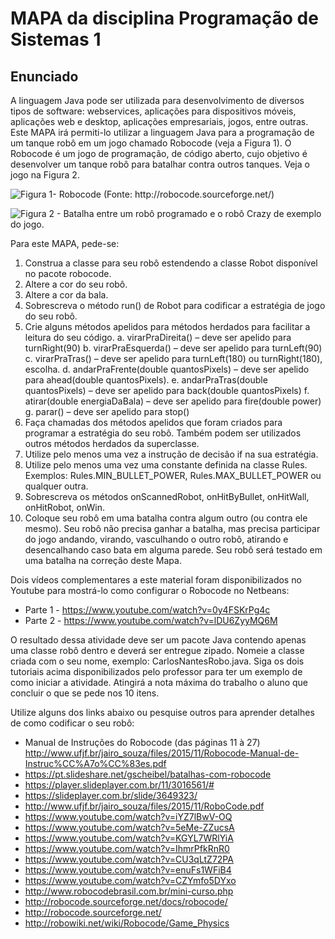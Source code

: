 # MAPA da disciplina Programação de Sistemas 1

## Enunciado

A linguagem Java pode ser utilizada para desenvolvimento de diversos tipos de software: webservices, aplicações para dispositivos móveis, aplicações web e desktop, aplicações empresariais, jogos, entre outras.
Este MAPA irá permiti-lo utilizar a linguagem Java para a programação de um tanque robô em um jogo chamado Robocode (veja a Figura 1).
O Robocode é um jogo de programação, de código aberto, cujo objetivo é desenvolver um tanque robô para batalhar contra outros tanques. Veja o jogo na Figura 2.

![Figura 1- Robocode (Fonte: http://robocode.sourceforge.net/)](https://github.com/guionardo/progsis-2/raw/master/Mapa/QUE_46521_168213_1.png)

![Figura 2 - Batalha entre um robô programado e o robô Crazy de exemplo do jogo.](https://github.com/guionardo/progsis-2/raw/master/Mapa/QUE_46521_168213_2.png)

Para este MAPA, pede-se:

1. Construa a classe para seu robô estendendo a classe Robot disponível no pacote robocode.
2. Altere a cor do seu robô.
3. Altere a cor da bala.
4. Sobrescreva o método run() de Robot para codificar a estratégia de jogo do seu robô.
5. Crie alguns métodos apelidos para métodos herdados para facilitar a leitura do seu código.
    a. virarPraDireita()  – deve ser apelido para turnRight(90)
    b. virarPraEsquerda()  – deve ser apelido para turnLeft(90)
    c. virarPraTras() – deve ser apelido para turnLeft(180) ou turnRight(180), escolha.
    d. andarPraFrente(double quantosPixels)  – deve ser apelido para ahead(double quantosPixels).
    e. andarPraTras(double quantosPixels)  – deve ser apelido para back(double quantosPixels)
    f. atirar(double energiaDaBala) – deve ser apelido para fire(double power)
    g. parar() – deve ser apelido para stop()
6. Faça chamadas dos métodos apelidos que foram criados para programar a estratégia do seu robô. Também podem ser utilizados outros métodos herdados da superclasse.
7. Utilize pelo menos uma vez a instrução de decisão if na sua estratégia.
8. Utilize pelo menos uma vez uma constante definida na classe Rules. Exemplos: Rules.MIN_BULLET_POWER, Rules.MAX_BULLET_POWER ou qualquer outra.
9. Sobrescreva os métodos onScannedRobot, onHitByBullet, onHitWall, onHitRobot, onWin.
10. Coloque seu robô em uma batalha contra algum outro (ou contra ele mesmo). Seu robô não precisa ganhar a batalha, mas precisa participar do jogo andando, virando, vasculhando o outro robô, atirando e desencalhando caso bata em alguma parede. Seu robô será testado em uma batalha na correção deste Mapa.

Dois vídeos complementares a este material foram disponibilizados no Youtube para mostrá-lo como configurar o Robocode no Netbeans:
- Parte 1 - https://www.youtube.com/watch?v=0y4FSKrPg4c
- Parte 2 - https://www.youtube.com/watch?v=lDU6ZyyMQ6M

O resultado dessa atividade deve ser um pacote Java contendo apenas uma classe robô dentro e deverá ser entregue zipado. Nomeie a classe criada com o seu nome, exemplo: CarlosNantesRobo.java. Siga os dois tutoriais acima disponibilizados pelo professor para ter um exemplo de como iniciar a atividade. Atingirá a nota máxima do trabalho o aluno que concluir o que se pede nos 10 itens.

Utilize alguns dos links abaixo ou pesquise outros para aprender detalhes de como codificar o seu robô:
- Manual de Instruções do Robocode (das páginas 11 à 27) http://www.ufjf.br/jairo_souza/files/2015/11/Robocode-Manual-de-Instruc%CC%A7o%CC%83es.pdf
- https://pt.slideshare.net/gscheibel/batalhas-com-robocode
- https://player.slideplayer.com.br/11/3016561/#
- https://slideplayer.com.br/slide/3649323/
- http://www.ufjf.br/jairo_souza/files/2015/11/RoboCode.pdf
- https://www.youtube.com/watch?v=iYZ7lBwV-OQ
- https://www.youtube.com/watch?v=5eMe-ZZucsA
- https://www.youtube.com/watch?v=KGYL7WRlYiA
- https://www.youtube.com/watch?v=IhmrPfkRnR0
- https://www.youtube.com/watch?v=CU3qLtZ72PA
- https://www.youtube.com/watch?v=enuFs1WFiB4
- https://www.youtube.com/watch?v=CZYmfo5DYxo
- http://www.robocodebrasil.com.br/mini-curso.php
- http://robocode.sourceforge.net/docs/robocode/
- http://robocode.sourceforge.net/
- http://robowiki.net/wiki/Robocode/Game_Physics